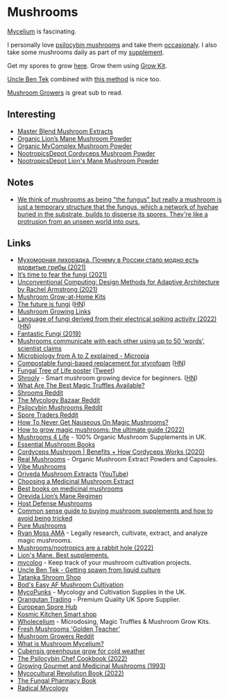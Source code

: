 # Mushrooms

[Mycelium](https://www.micropia.nl/en/discover/microbiology/mycelium/) is fascinating.

I personally love [psilocybin mushrooms](https://en.wikipedia.org/wiki/Psilocybin_mushroom) and take them [occasionaly](../drugs/psychedelics/psychedelics.md). I also take some mushrooms daily as part of my [supplement](../health/nutrition/supplements.md).

Get my spores to grow [here](https://orangutantradingco.com/). Grow them using [Grow Kit](https://mycopunks.com/products/beginner-fruit-in-the-bag-mushroom-grow-kit).

[Uncle Ben Tek](https://www.reddit.com/r/shrooms/comments/dbzy8e/uncle_ben_tek_aka_spiderman_tek_full_instructions/) combined with [this method](https://www.shroomery.org/forums/showflat.php/Number/25274461/fpart/all/vc/1) is nice too.

[Mushroom Growers](https://www.reddit.com/r/MushroomGrowers/) is great sub to read.

## Interesting

- [Master Blend Mushroom Extracts](https://vibemushrooms.ca/products/master-blend)
- [Organic Lion’s Mane Mushroom Powder](https://mushrooms4life.com/shop/lions-mane-mushroom-powder-60g/)
- [Organic MyComplex Mushroom Powder](https://mushrooms4life.com/shop/mushroom-complex-powder-60g/)
- [NootropicsDepot Cordyceps Mushroom Powder](https://nootropicsdepot.com/cordyceps-militaris-10-1-whole-fruiting-body-medicinal-mushroom-extract-powder/)
- [NootropicsDepot Lion's Mane Mushroom Powder](https://nootropicsdepot.com/lions-mane-mushroom-powder-8-1-extract/)

## Notes

- [We think of mushrooms as being "the fungus" but really a mushroom is just a temporary structure that the fungus, which a network of hyphae buried in the substrate, builds to disperse its spores. They're like a protrusion from an unseen world into ours.](https://twitter.com/NotBrunoAgain/status/1520055622997270534)

## Links

- [Мухоморная лихорадка. Почему в России стало модно есть ядовитые грибы (2021)](https://www.youtube.com/watch?v=FqXjVJ92wVs)
- [It’s time to fear the fungi (2021)](https://arstechnica.com/science/2021/11/its-time-to-fear-the-fungi/)
- [Unconventional Computing: Design Methods for Adaptive Architecture by Rachel Armstrong (2021)](https://www.goodreads.com/book/show/19991631-unconventional-computing)
- [Mushroom Grow-at-Home Kits](https://foragersgalley.com/product-category/grow-at-home-kits/)
- [The future is fungi](https://www.australiangeographic.com.au/topics/science-environment/2022/02/the-future-is-fungi/) ([HN](https://news.ycombinator.com/item?id=30451567))
- [Mushroom Growing Links](https://drive.google.com/file/d/1ox3R_zSmffWf4yLmy6447-c9fhodbSJ7/view?usp=sharing)
- [Language of fungi derived from their electrical spiking activity (2022)](https://royalsocietypublishing.org/doi/10.1098/rsos.211926) ([HN](https://news.ycombinator.com/item?id=30931998))
- [Fantastic Fungi (2019)](https://letterboxd.com/film/fantastic-fungi/)
- [Mushrooms communicate with each other using up to 50 ‘words’, scientist claims](https://www.reddit.com/r/science/comments/txma6h/mushrooms_communicate_with_each_other_using_up_to/)
- [Microbiology from A to Z explained - Micropia](https://www.micropia.nl/en/discover/microbiology/mycelium/)
- [Compostable fungi-based replacement for styrofoam](https://www.soma.eco/our-materials) ([HN](https://news.ycombinator.com/item?id=31165988))
- [Fungal Tree of Life poster](http://group.szbk.u-szeged.hu/sysbiol/nagy-laszlo-lab-poster.html) ([Tweet](https://twitter.com/laszlognagy/status/1522471810809450496))
- [Shrooly](https://shrooly.com/) - Smart mushroom growing device for beginners. ([HN](https://news.ycombinator.com/item?id=32055924))
- [What Are The Best Magic Truffles Available?](https://www.youtube.com/watch?v=9e3BVgz8Amo)
- [Shrooms Reddit](https://www.reddit.com/r/shrooms/)
- [The Mycology Bazaar Reddit](https://www.reddit.com/r/MycoBazaar/)
- [Psilocybin Mushrooms Reddit](https://www.reddit.com/r/PsilocybinMushrooms/)
- [Spore Traders Reddit](https://www.reddit.com/r/sporetraders/)
- [How To Never Get Nauseous On Magic Mushrooms?](https://www.youtube.com/watch?v=ExJ_v-ErGS0)
- [How to grow magic mushrooms: the ultimate guide (2022)](https://realchems.net/blog/post/how-to-grow-magic-mushrooms-the-ultimate-guide)
- [Mushrooms 4 Life](https://mushrooms4life.com/) - 100% Organic Mushroom Supplements in UK.
- [Essential Mushroom Books](https://mushrooms4life.com/shop/cat/mushroom-books/)
- [Cordyceps Mushroom | Benefits + How Cordyceps Works (2020)](https://www.youtube.com/watch?v=Y3GcIlcGCsQ)
- [Real Mushrooms](https://www.realmushrooms.com/) - Organic Mushroom Extract Powders and Capsules.
- [Vibe Mushrooms](https://vibemushrooms.ca/)
- [Oriveda Mushroom Extracts](https://www.oriveda.store/) ([YouTube](https://www.youtube.com/channel/UCU5Vg4aCbLPb7hIUliSFAdw/videos))
- [Choosing a Medicinal Mushroom Extract](https://www.youtube.com/watch?v=0oN97ltqt0E)
- [Best books on medicinal mushrooms](https://www.reddit.com/r/MushroomSupplements/comments/wbxltr/if_you_could_recommend_one_book_on_medicinal/)
- [Orevida Lion’s Mane Regimen](https://www.reddit.com/r/MushroomSupplements/comments/urno8y/orevida_lions_mane_regimen/)
- [Host Defense Mushrooms](https://hostdefense.com/)
- [Common sense guide to buying mushroom supplements and how to avoid being tricked](https://www.reddit.com/r/MushroomSupplements/comments/a3cf7b/common_sense_guide_to_buying_mushroom_supplements/)
- [Pure Mushrooms](https://www.puremushrooms.com.au/)
- [Ryan Moss AMA](https://www.reddit.com/r/IAmA/comments/o4d2d0/i_am_ryan_moss_i_legally_research_cultivate/) - Legally research, cultivate, extract, and analyze magic mushrooms.
- [Mushrooms/nootropics are a rabbit hole (2022)](https://www.reddit.com/r/Nootropics/comments/ycvxtc/this_mushroomsnootropics_thing_is_a_freaking/)
- [Lion's Mane. Best supplements.](https://www.reddit.com/r/MushroomSupplements/comments/ssb1yf/updated_repost_2022_lions_mane_best_supplements/)
- [mycolog](https://github.com/codesoap/mycolog) - Keep track of your mushroom cultivation projects.
- [Uncle Ben Tek - Getting spawn from liquid culture](https://www.reddit.com/r/shrooms/comments/dbzy8e/uncle_ben_tek_aka_spiderman_tek_full_instructions/)
- [Tatanka Shroom Shop](https://www.tatanka.nl/shroomshop/)
- [Bod's Easy AF Mushroom Cultivation](https://www.shroomery.org/forums/showflat.php/Number/25274461/fpart/all/vc/1)
- [MycoPunks](https://mycopunks.com/) - Mycology and Cultivation Supplies in the UK.
- [Orangutan Trading](https://orangutantradingco.com/) - Premium Quality UK Spore Supplier.
- [European Spore Hub](https://www.reddit.com/r/EUSporeHub/)
- [Kosmic Kitchen Smart shop](https://www.kosmickitchen.eu/)
- [Wholecelium](https://www.wholecelium.com/) - Microdosing, Magic Truffles & Mushroom Grow Kits.
- [Fresh Mushrooms 'Golden Teacher'](https://www.zamnesia.com/3722-fresh-mushrooms-golden-teacher.html)
- [Mushroom Growers Reddit](https://www.reddit.com/r/MushroomGrowers/)
- [What is Mushroom Mycelium?](https://www.youtube.com/watch?v=vnRDzotcQ9U)
- [Cubensis greenhouse grow for cold weather](https://www.reddit.com/r/druggardening/comments/ohbu4o/cubensis_greenhouse_grow_for_cold_weather_in/)
- [The Psilocybin Chef Cookbook (2022)](https://www.scribd.com/document/524693925/The-Psilocybin-Chef-Cookbook)
- [Growing Gourmet and Medicinal Mushrooms (1993)](https://library.uniteddiversity.coop/Permaculture/Growing_Gourmet_and_Medicinal_Mushrooms.pdf)
- [Mycocultural Revolution Book (2022)](https://microcosmpublishing.com/catalog/books/8525)
- [The Fungal Pharmacy Book](https://www.kobo.com/ww/en/ebook/the-fungal-pharmacy)
- [Radical Mycology](https://www.radicalmycology.com/)
